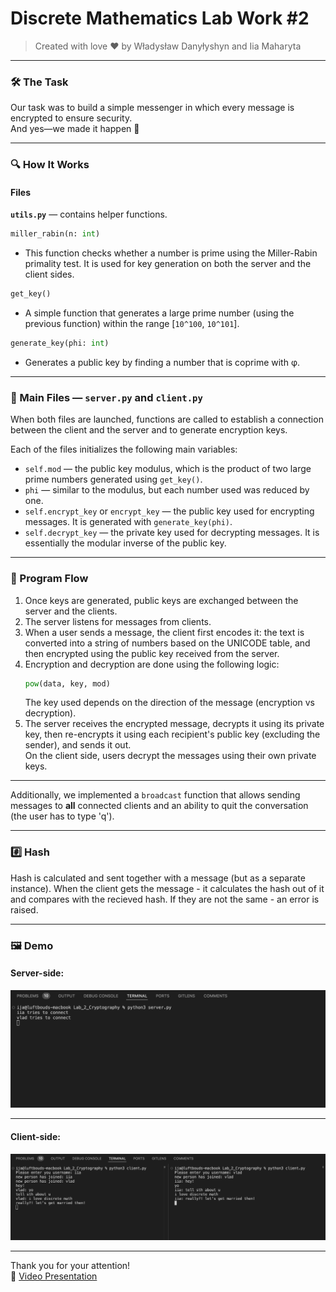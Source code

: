 
# Discrete Mathematics Lab Work #2  
> Created with love ❤️ by Władysław Danyłyshyn and Iia Maharyta  

---

### 🛠️ The Task  
Our task was to build a simple messenger in which every message is encrypted to ensure security.  
And yes—we made it happen 🎉

---

### 🔍 How It Works

#### Files  
**`utils.py`** — contains helper functions.

```python
miller_rabin(n: int)
```
* This function checks whether a number is prime using the Miller-Rabin primality test. It is used for key generation on both the server and the client sides.

```python
get_key()
```
* A simple function that generates a large prime number (using the previous function) within the range [`10^100`, `10^101`].

```python
generate_key(phi: int)
```
* Generates a public key by finding a number that is coprime with φ.

---

### 📁 Main Files — `server.py` and `client.py`

When both files are launched, functions are called to establish a connection between the client and the server and to generate encryption keys.

Each of the files initializes the following main variables:

- `self.mod` — the public key modulus, which is the product of two large prime numbers generated using `get_key()`.
- `phi` — similar to the modulus, but each number used was reduced by one.
- `self.encrypt_key` or `encrypt_key` — the public key used for encrypting messages. It is generated with `generate_key(phi)`.
- `self.decrypt_key` — the private key used for decrypting messages. It is essentially the modular inverse of the public key.

---

### 🧠 Program Flow

1. Once keys are generated, public keys are exchanged between the server and the clients.  
2. The server listens for messages from clients.  
3. When a user sends a message, the client first encodes it: the text is converted into a string of numbers based on the UNICODE table, and then encrypted using the public key received from the server.  
4. Encryption and decryption are done using the following logic:  
   ```python
   pow(data, key, mod)
   ```  
   The key used depends on the direction of the message (encryption vs decryption).  
5. The server receives the encrypted message, decrypts it using its private key, then re-encrypts it using each recipient's public key (excluding the sender), and sends it out.  
   On the client side, users decrypt the messages using their own private keys.  

---

Additionally, we implemented a `broadcast` function that allows sending messages to **all** connected clients and an ability to quit the conversation (the user has to type 'q').

---
### #️⃣ Hash

Hash is calculated and sent together with a message (but as a separate instance). When the client gets the message - it calculates the hash out of it and compares with the recieved hash. If they are not the same - an error is raised.

---

### 🖼️ Demo

#### Server-side:
![server example](server_example.png)

---

#### Client-side:
![clients example](clients_example.png)

---

Thank you for your attention!  
🎥 [Video Presentation](https://youtu.be/dQw4w9WgXcQ?si=3-DuVI1cb-8Mon_X)
